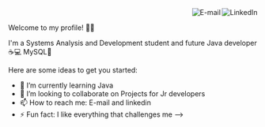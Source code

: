 <a href="https://www.linkedin.com/in/p%C3%A2mela-costa-177bb41b3/">
<img align="right" alt="LinkedIn" src="https://img.shields.io/badge/-Pamela%20Costa-blue"/>
</a>

<a href="mailto:pameladapalmacosta.dev@gmail.com">
<img align="right" alt="E-mail" src="https://img.shields.io/badge/Email-red"/>
</a>

<br/>

Welcome to my profile! 👋🏽
 
 I'm a Systems Analysis and Development student and
future Java developer☕️💻 MySQL🐬

Here are some ideas to get you started:


- 🌱 I’m currently learning Java
- 👯 I’m looking to collaborate on Projects for Jr developers
- 📫 How to reach me: E-mail and linkedin
- ⚡ Fun fact:  I like everything that challenges me
-->
